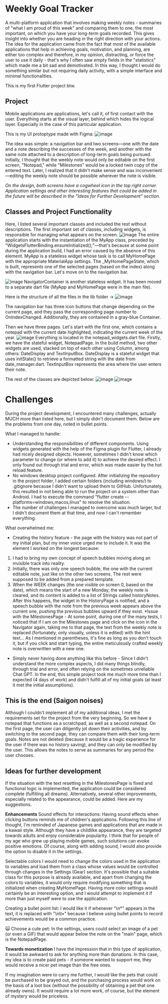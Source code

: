 # Weekly Goal Tracker
A multi-platform application that involves making weekly notes - summaries of "what I am proud of this week" and comparing them to one, the most important, on which you have your long-term goals recorded. This gives insight into whether you are heading in the right direction with your actions.
The idea for the application came from the fact that most of the available applications that help in achieving goals, motivation, and planning, are either too complex and therefore, in my opinion, distracting, or force the user to use it daily - that's why I often saw empty fields in the "statistics" which made me a bit sad and demotivated. In this way, I thought I would do something similar but not requiring daily activity, with a simple interface and minimal functionalities.

This is my first Flutter project btw.

## Project
Mobile applications are applications, let's call it, of first contact with the user. Everything starts at the visual layer, behind which hides the logical layer. Especially in the case of this particular application.

This is my UI protoptype made with Figma:
![image](https://github.com/majaszturmaj/weekly_goal_tracker/assets/63556516/3981b9e8-249c-4632-bda1-84a29b01e44b)

The idea was simple: a navigation bar and two screens—one with the date and a note describing the successes of the week, and another with the same note attached to a description of long-term goals being pursued. Initially, I thought that the weekly note would only be editable on the first screen, "Notepad," while "Milestones" would be a locked twin copy of the entered text. Later, I realized that it didn't make sense and was inconvenient—editing the weekly note should be possible wherever the note is visible.

*On the design, both screens have a cogwheel icon in the top right corner. Application settings and other interesting features that could be added in the future will be described in the "Ideas for Further Development" section.*

## Classes and Project Functionality
Here, I listed several important classes and included the rest without descriptions.
The first important set of classes, including widgets, is responsible for managing what appears on the screen.
![image](https://github.com/majaszturmaj/weekly_goal_tracker/assets/63556516/4459f765-e0e1-4520-a275-0636ae6401b7)
The entire application starts with the instantiation of the MyApp class, preceded by "WidgetsFlutterBinding.ensureInitialized();"—that's because at some point during the application build, I had an error caused by the absence of this element.
MyApp is a stateless widget whose task is to call MyHomePage with the appropriate MaterialApp settings. The _MyHomePageState, which is built, represents one of the selected pages (based on the index) along with the navigation bar. Let's move on to the navigation bar.

![image](https://github.com/majaszturmaj/weekly_goal_tracker/assets/63556516/675f436a-a424-458b-9b7e-0fc8eda0365d)
NavigatorContainer is another stateless widget. It has been moved to a separate dart file (MyApp and MyHomePage were in the main file).

Here is the structure of all the files in the lib folder ->
![image](https://github.com/majaszturmaj/weekly_goal_tracker/assets/63556516/110a69af-e45c-4abf-9595-7d159d29e475)

The navigation bar has three icon buttons that change depending on the current page, and they pass the corresponding page number to OnIndexChanged. Additionally, they are contained in a gray-blue Container.

Then we have three pages. Let's start with the first one, which contains a notepad with the current date highlighted, indicating the current week of the year. 
![image](https://github.com/majaszturmaj/weekly_goal_tracker/assets/63556516/b264b8a0-2a51-4fc9-b2b4-a4150e546490)
Everything is located in the notepad_widgets.dart file.
Firstly, we have the stateful widget, NotepadPage. In the build method, two other widgets are used, stacked on top of each other using Column, among others: DateDisplay and TextInputBox.
DateDisplay is a stateful widget that uses initState() to retrieve a formatted string with the date from date_manager.dart.
TextInputBox represents the area where the user enters their note.

The rest of the classes are depicted below:
![image](https://github.com/majaszturmaj/weekly_goal_tracker/assets/63556516/52e4e571-436b-4c4a-8973-c72b2c8ffe98)
![image](https://github.com/majaszturmaj/weekly_goal_tracker/assets/63556516/706cfccb-93a4-447a-99e0-ddb4602eedf6)

# Challenges
During the project development, I encountered many challenges, actually MUCH more than listed here, but I simply didn't document them. Below are the problems from one day, noted in bullet points.

What I managed to handle:

* Understanding the responsibilities of different components. Using widgets generated with the help of the Figma plugin for Flutter, I already had nicely designed objects. However, sometimes I didn't know which parameter to change (or where to add it) to achieve the desired effect. I only found out through trial and error, which was made easier by the hot reload feature.
* No windows desktop project configured. After initializing the repository in the project folder, I added certain folders (including windows/) to .gitignore because I didn't want to upload them to GitHub. Unfortunately, this resulted in not being able to run the project on a system other than Android. I had to execute the command "flutter create --platforms=windows,macos,linux" to resolve the situation.
* The number of challenges I managed to overcome was much larger, but I didn't document them at that time, and now I can't remember everything.

What overwhelmed me:

* Creating the history feature - the page with the history was not part of my initial plan, but my inner voice urged me to include it. It was the element I worked on the longest because:
1. I had to bring my own concept of speech bubbles moving along an invisible track into reality.
2. Initially, there was only one speech bubble, the one with the current editable note, just like on the other two screens. The rest were supposed to be added from a prepared template.
3. When the WEEK changes (the one visible on screen 0, based on the date), which means the start of a new Monday, the weekly note is cleared, and its content is added to a list of Strings called historyNotes. After this happens, the widget in the HistoryPage is notified, and a speech bubble with the note from the previous week appears above the current one, pushing the previous bubbles upward if they exist.
*Issue with the MilestonesPage - At some point, during one of the many tests, I noticed that if I am on the Milestones page and click on the icon in the Navigator again, taking me to that page, the text from the weekly note is replaced (fortunately, only visually, unless it is edited) with the hint text... As I mentioned in parentheses, it's fine as long as you don't touch it, but if you click and start typing, the entire meticulously crafted weekly note is overwritten with a new one.
* Simply never having done anything like this before - Since I didn't understand the more complex aspects, I did many things blindly, through trial and error, and often relying on the sometimes unreliable Chat GPT. In the end, this simple project took me much more time than I expected (4 days of work) and didn't fulfill all of my initial goals (at least it met the initial assumptions).

## This is the end (Saigon noises)
Although I couldn't implement all of my additional ideas, I met the requirements set for the project from the very beginning. So we have a notepad that functions as a scratchpad, as well as a second notepad. On the first page, the user can diligently jot down their activities, and by switching to the second page, they can compare them with their long-term goals. Notes are not deleted (because it would be a tragic experience for the user if there was no history saving), and they can only be modified by the user. This allows the notes to serve as summaries for any period the user chooses.

## Ideas for further development
If the situation with the text resetting in the MilestonesPage is fixed and functional logic is implemented, the application could be considered complete (fulfilling all dreams). Alternatively, several other improvements, especially related to the appearance, could be added. Here are my suggestions.

**Enhancements**
Sound effects for interactions:
Having sound effects when clicking buttons reminds me of children's applications. Following this line of thought, I'm reminded of Japanese games and applications that are made in a kawaii style. Although they have a childlike appearance, they are targeted towards adults and enjoy considerable popularity. I think that for people of my age who grew up playing mobile games, such solutions can evoke positive emotions. Of course, along with adding sound, I would also provide the option to disable it in the settings.

Selectable colors
I would need to change the colors used in the application to variables and load them from a class whose values would be controlled through changes in the Settings (Gear) section. It's possible that a suitable class for this purpose is already available, and apart from changing the colors to variables, it would only require modifying something that is initialized when creating MyHomePage. Having more color settings would certainly be an interesting option, and I would attempt to implement it if more than just myself were to use the application.

Creating a bullet point list:
I would like it if whenever "\n*" appears in the text, it is replaced with "\n\t•" because I believe using bullet points to record achievements would be a common practice.

🙀
Choose a cute pet:
In the settings, users could select an image of a pet (or even a GIF) that would appear below the note on the "main" page, which is the NotepadPage.

**Towards monetization**
I have the impression that in this type of application, it would be awkward to ask for anything more than donations. In this case, my idea is to create paid pets - if someone wanted to support me, they would receive a nicer pet image than the free ones.

If my imagination were to carry me further, I would like the pets that could be purchased to be grayed out, and the purchasing process would work on the basis of a loot box (without the possibility of obtaining a pet that one already owns). It would require a lot more work, of course, but the element of mystery would be priceless.
